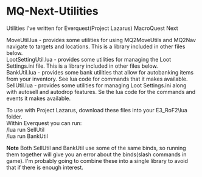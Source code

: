 # MQ-Next-Utilities
Utilities I've written for Everquest(Project Lazarus) MacroQuest Next

MoveUtil.lua - provides some utilities for using MQ2MoveUtils and MQ2Nav navigate to targets and locations.  This is a library included in other files below.  
LootSettingUtil.lua - provides some utilities for managing the Loot Settings.ini file. This is a library included in other files below.  
BankUtil.lua  - provides some bank utilities that allow for autobanking items from your inventory.  See lua code for commands that it makes available.  
SellUtil.lua - provides some utilities for managing Loot Settings.ini along with autosell and autodrop features.  Se the lua code for the commands and events it makes available.  
  
To use with Project Lazarus, download these files into your E3_RoF2\lua folder.   
 Within Everquest you can run:  
  /lua run SellUtil  
  /lua run BankUtil  

**Note** Both SellUtil and BankUtil use some of the same binds, so running them together will give you an error about the binds(slash commands in game). I'm probably going to combine these into a single library to avoid that if there is enough interest.
